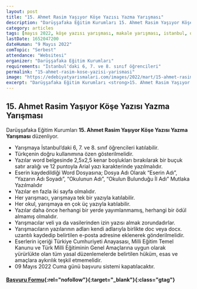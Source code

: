 ```yaml
---
layout: post
title: "15. Ahmet Rasim Yaşıyor Köşe Yazısı Yazma Yarışması"
description: "Darüşşafaka Eğitim Kurumları 15. Ahmet Rasim Yaşıyor Köşe Yazısı Yazma Yarışması düzenliyor."
category: articles
tags: [mayıs 2022, köşe yazısı yarışması, makale yarışması, istanbul, ortaokul]
lastDate: 1652047200
dateHuman: "9 Mayıs 2022"
comTopic: "Serbest"
attendance: "Websitesi"
organizer: "Darüşşafaka Eğitim Kurumları"
requirements: "İstanbul'daki 6, 7. ve 8. sınıf öğrencileri"
permalink: "15-ahmet-rasim-kose-yazisi-yarismasi"
image: "https://edebiyatyarismalari.com/images/2022/mart/15-ahmet-rasim-kose-yazisi-yazma-yarismasi.jpg"
excerpt: "Darüşşafaka Eğitim Kurumları <strong>15. Ahmet Rasim Yaşıyor Köşe Yazısı Yazma Yarışması</strong> düzenliyor."
---
```


## 15. Ahmet Rasim Yaşıyor Köşe Yazısı Yazma Yarışması
Darüşşafaka Eğitim Kurumları **15. Ahmet Rasim Yaşıyor Köşe Yazısı Yazma Yarışması** düzenliyor.  

- Yarışmaya İstanbul’daki 6, 7. ve 8. sınıf öğrencileri katılabilir.
- Türkçenin doğru kullanımına özen gösterilmelidir.
- Yazılar word belgesinde 2,5x2,5 kenar boşlukları bırakılarak bir buçuk satır aralığı ve 12 puntoyla Arial yazı karakterinde yazılmalıdır.
- Eserin kaydedildiği Word Dosyasına; Dosya Adı Olarak “Eserin Adı”, “Yazarın Adı Soyadı”, “Okulunun Adı”, “Okulun Bulunduğu İl Adı” Mutlaka Yazılmalıdır
- Yazılar en fazla iki sayfa olmalıdır.
- Her yarışmacı, yarışmaya tek bir yazıyla katılabilir.
- Her okul, yarışmaya en çok üç yazıyla katılabilir.
- Yazılar daha önce herhangi bir yerde yayımlanmamış, herhangi bir ödül almamış olmalıdır.
- Yarışmacılar veli ya da vasilerinden izin yazısı almak zorundadırlar.
- Yarışmacıların yazılarının adları kendi adlarıyla birlikte doc veya docx. uzantılı kaydedip belirtilen e-posta adresine eklenerek gönderilmelidir.
- Eserlerin içeriği Türkiye Cumhuriyeti Anayasası, Milli Eğitim Temel Kanunu ve Türk Milli Eğitiminin Genel Amaçlarına uygun olarak yürürlükte olan tüm yasal düzenlemelerde belirtilen hüküm, esas ve amaçlara aykırılık teşkil etmemelidir.
- 09 Mayıs 2022 Cuma günü başvuru sistemi kapatılacaktır.

#### [Başvuru Formu](https://docs.google.com/forms/d/e/1FAIpQLScSFbAsHDm9QZr3NNVk-PRb3o5JFwdgnJJO-wfyAO31NrQ-5A/viewform){:rel="nofollow"}{:target="_blank"}{:class="gtag"}
